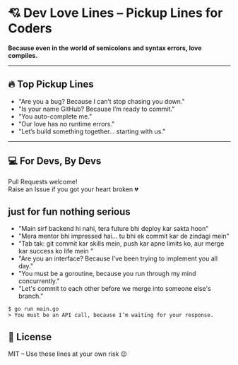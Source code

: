 # 💘 Dev Love Lines – Pickup Lines for Coders

**Because even in the world of semicolons and syntax errors, love compiles.**

---

## 🔥 Top Pickup Lines

- "Are you a bug? Because I can’t stop chasing you down."
- "Is your name GitHub? Because I’m ready to commit."
- "You auto-complete me."
- "Our love has no runtime errors."
- "Let’s build something together… starting with us."

---

## 💻 For Devs, By Devs

Pull Requests welcome!  
Raise an Issue if you got your heart broken 💔

## just for fun nothing serious

- "Main sirf backend hi nahi, tera future bhi deploy kar sakta hoon"
- "Mera mentor bhi impressed hai… tu bhi ek commit kar de zindagi mein"
- "Tab tak: git commit kar skills mein, push kar apne limits ko, aur merge kar success ko life mein "
- "Are you an interface? Because I’ve been trying to implement you all day."
- "You must be a goroutine, because you run through my mind concurrently."
- "Let's commit to each other before we merge into someone else's branch."

```shell
$ go run main.go
> You must be an API call, because I’m waiting for your response.
```


## 📜 License

MIT – Use these lines at your own risk 😉






